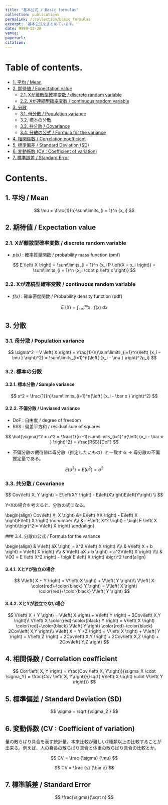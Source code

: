 ```yaml
---
title: "基本公式 / Basic formulas"
collection: publications
permalink: /:collection/basic_formulas
excerpt: '基本公式をまとめています。'
date: 9999-12-30
venue:
paperurl:
citation:
---
```


Table of contents.
===
- [1. 平均 / Mean](#1-%e5%b9%b3%e5%9d%87--mean)
- [2. 期待値 / Expectation value](#2-%e6%9c%9f%e5%be%85%e5%80%a4--expectation-value)
  - [2.1. Xが離散型確率変数 / discrete random variable](#21-x%e3%81%8c%e9%9b%a2%e6%95%a3%e5%9e%8b%e7%a2%ba%e7%8e%87%e5%a4%89%e6%95%b0--discrete-random-variable)
  - [2.2. Xが連続型確率変数 / continuous random variable](#22-x%e3%81%8c%e9%80%a3%e7%b6%9a%e5%9e%8b%e7%a2%ba%e7%8e%87%e5%a4%89%e6%95%b0--continuous-random-variable)
- [3. 分散](#3-%e5%88%86%e6%95%a3)
  - [3.1. 母分散 / Population variance](#31-%e6%af%8d%e5%88%86%e6%95%a3--population-variance)
  - [3.2. 標本の分散](#32-%e6%a8%99%e6%9c%ac%e3%81%ae%e5%88%86%e6%95%a3)
  - [3.3. 共分散 / Covariance](#33-%e5%85%b1%e5%88%86%e6%95%a3--covariance)
  - [3.4. 分散の公式 / Formula for the variance](#34-%e5%88%86%e6%95%a3%e3%81%ae%e5%85%ac%e5%bc%8f--formula-for-the-variance)
- [4. 相関係数 / Correlation coefficient](#4-%e7%9b%b8%e9%96%a2%e4%bf%82%e6%95%b0--correlation-coefficient)
- [5. 標準偏差 / Standard Deviation (SD)](#5-%e6%a8%99%e6%ba%96%e5%81%8f%e5%b7%ae--standard-deviation-sd)
- [6. 変動係数 (CV : Coefficient of variation)](#6-%e5%a4%89%e5%8b%95%e4%bf%82%e6%95%b0-cv--coefficient-of-variation)
- [7. 標準誤差 / Standard Error](#7-%e6%a8%99%e6%ba%96%e8%aa%a4%e5%b7%ae--standard-error)

Contents.
===

## 1. 平均 / Mean


$$
\mu = \frac{1}{n}\sum\limits_{i = 1}^n {x_i}
$$


## 2. 期待値 / Expectation value

### 2.1. Xが離散型確率変数 / discrete random variable
  - *p(x)* : 確率質量関数 / probability mass function (pmf) 


$$
E \left( X \right) = \sum\limits_{i = 1}^n {x_i P \left(X = x_i \right)}
                   = \sum\limits_{i = 1}^n {x_i \cdot p \left( x \right)}
$$

### 2.2. Xが連続型確率変数 / continuous random variable
  - *f(x)* : 確率密度関数 / Probability density function (pdf) 


$$
E \ \left( X \right) = \int^{\infty}_{-\infty}x\cdot f(x)\:dx
$$

## 3. 分散

### 3.1. 母分散 / Population variance

$$
\sigma^2  = V \left( X \right)
          =  \frac{1}{n}\sum\limits_{i=1}^n{\left( {x_i - \mu } \right)^2}
          =  \sum\limits_{i=1}^n{\left( {x_i - \mu } \right)^2p_i}
$$

### 3.2. 標本の分散

#### 3.2.1. 標本分散 / Sample variance


$$
s^2  =  \frac{1}{n}\sum\limits_{i=1}^n{\left( {x_i - \bar x } \right)^2}
$$

<a id="unviased_variance"></a>
#### 3.2.2. 不偏分散 / Unviased variance
  - DoF : 自由度 / degree of freedom
  - RSS : 偏差平方和 / residual sum of squares


$$
\hat{\sigma}^2  = u^2
 =  \frac{1}{n -1}\sum\limits_{i=1}^n{\left( {x_i - \bar x } \right)^2}
 = \frac{RSS}{DoF}
$$

  - 不偏分散の期待値は母分散（推定したいもの）と一致する ⇒ 母分散の不偏推定量である。


$$
  E(\hat{\sigma}^2)  = E(u^2) = \sigma^2
$$


<a id="covariance"></a>
### 3.3. 共分散 / Covariance

$$
  Cov\left( X, Y \right) =  E\left(XY \right) - E\left(X\right)E\left(Y\right) \\
$$

Y=Xの場合を考えると、分散の式になる。

\begin{align}
  Cov\left( X, X \right) &=  E\left( XX \right) - E\left( X \right)E\left( X \right) \nonumber \\\\\\\\
  &= E\left( X^2 \right) - \bigl( E \left( X \right)\bigr)^2 = V\left( X \right)
\end{align}

<a id="formula_for_variance">
### 3.4. 分散の公式 / Formula for the variance

\begin{align}
  & V\left( aX \right) = a^2 V\left( X \right) \\\\\\\\
  & V\left( X + b \right) = V\left( X \right) \\\\\\\\
  & V\left( aX + b \right) = a^2V\left( X \right) \\\\\\\\
  & V(X) = E \left( X^2 \right) - \bigl( E \left( X \right) \bigr)^2
\end{align}

#### 3.4.1. XとYが独立の場合

$$
  V\left( X + Y \right) = V\left( X \right) + V\left( Y \right)\\
  V\left( X \color{red}-\color{black} Y \right) = V\left( X \right) \color{red}+\color{black} V\left( Y \right)
$$

#### 3.4.2. XとYが独立でない場合

$$
  V\left( X + Y \right) = V\left( X \right) + V\left( Y \right) + 2Cov\left( X,Y \right)\\
  V\left( X \color{red}-\color{black} Y \right) = V\left( X \right) \color{red}+\color{black} V\left( Y \right) \color{red}-\color{black} 2Cov\left( X,Y \right)\\
  V\left( X + Y +Z \right) = V\left( X \right) + V\left( Y \right) + V\left( Z \right) + 2Cov\left( X,Y \right) + 2Cov\left( X,Z \right) + 2Cov\left( Y,Z \right)
$$








<a id="correlation_coefficient"></a>
## 4. 相関係数 / Correlation coefficient

$$
  Corr\left( X, Y \right) =  \frac{Cov \left( X, Y\right)}{\sigma_X \cdot \sigma_Y} =  \frac{Cov \left( X, Y\right)}{\sqrt{ V\left( X \right) \cdot  V\left( Y \right)}} 
$$

## 5. 標準偏差 / Standard Deviation (SD)


$$
\sigma  = \sqrt {\sigma_2 }
$$

<a id="coefficient_of_variation"></a>
## 6. 変動係数 (CV : Coefficient of variation)

量の散らばり具合を表す統計量。本来比較が難しい2種類以上の比較することが出来る。例えば、人の身長の散らばり具合と体重の散らばり具合の比較とか。

$$
CV  = \frac {\sigma} {\mu}
$$

$$
CV  = \frac {s} {\bar x}
$$


## 7. 標準誤差 / Standard Error



$$
\frac{\sigma}{\sqrt n}
$$




